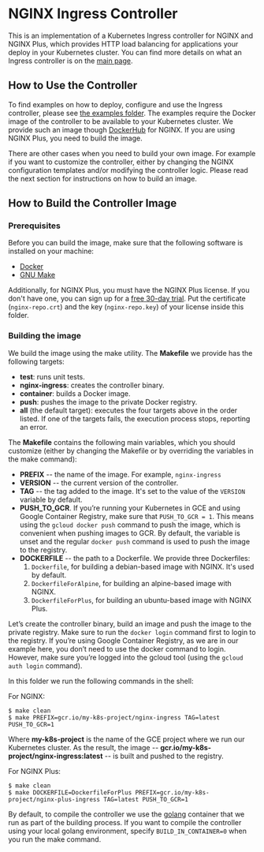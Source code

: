 # NGINX Ingress Controller

This is an implementation of a Kubernetes Ingress controller for NGINX and NGINX Plus, which provides HTTP load balancing for applications your deploy in your Kubernetes cluster. You can find more details on what an Ingress controller is on the [main page](https://github.com/nginxinc/kubernetes-ingress).

## How to Use the Controller

To find examples on how to deploy, configure and use the Ingress controller, please see [the examples folder](../examples). The examples require the Docker image of the controller to be available to your Kubernetes cluster. We provide such an image though [DockerHub](https://hub.docker.com/r/nginxdemos/nginx-ingress/) for NGINX. If you are using NGINX Plus, you need to build the image.

There are other cases when you need to build your own image. For example if you want to customize the controller, either by changing the NGINX configuration templates and/or modifying the controller logic. Please read the next section for instructions on how to build an image.

## How to Build the Controller Image

### Prerequisites

Before you can build the image, make sure that the following software is installed on your machine:
* [Docker](https://www.docker.com/products/docker)
* [GNU Make](https://www.gnu.org/software/make/)

Additionally, for NGINX Plus, you must have the NGINX Plus license. If you don't have one, you can sign up for a [free 30-day trial](https://www.nginx.com/free-trial-request/).  Put the certificate (`nginx-repo.crt`) and the key (`nginx-repo.key`) of your license inside this folder.

### Building the image

We build the image using the make utility. The **Makefile** we provide has the following targets:
* **test**: runs unit tests.
* **nginx-ingress**: creates the controller binary.
* **container**: builds a Docker image.
* **push**: pushes the image to the private Docker registry.
* **all** (the default target): executes the four targets above in the order listed. If one of the targets fails, the execution process stops, reporting an error.

The **Makefile** contains the following main variables, which you should customize (either by changing the Makefile or by overriding the variables in the make command):
* **PREFIX** -- the name of the image. For example, `nginx-ingress`
* **VERSION** -- the current version of the controller.
* **TAG** -- the tag added to the image. It's set to the value of the `VERSION` variable by default.
* **PUSH_TO_GCR**. If you’re running your Kubernetes in GCE and using Google Container Registry, make sure that `PUSH_TO_GCR = 1`. This means using the `gcloud docker push` command to push the image, which is convenient when pushing images to GCR. By default, the variable is unset and the regular `docker push` command is used to push the image to the registry.
* **DOCKERFILE** -- the path to a Dockerfile. We provide three Dockerfiles:
  1. `Dockerfile`, for building a debian-based image with NGINX. It's used by default.
  1. `DockerfileForAlpine`, for building an alpine-based image with NGINX.
  1. `DockerfileForPlus`, for building an ubuntu-based image with NGINX Plus.

Let’s create the controller binary, build an image and push the image to the private registry. Make sure to run the `docker login` command first to login to the registry. If you’re using Google Container Registry, as we are in our example here, you don’t need to use the docker command to login. However, make sure you’re logged into the gcloud tool (using the `gcloud auth login` command).

In this folder we run the following commands in the shell:

For NGINX:
```
$ make clean
$ make PREFIX=gcr.io/my-k8s-project/nginx-ingress TAG=latest PUSH_TO_GCR=1
```

Where **my-k8s-project** is the name of the GCE project where we run our Kubernetes cluster. As the result, the image -- **gcr.io/my-k8s-project/nginx-ingress:latest** --  is built and pushed to the registry.

For NGINX Plus:
```
$ make clean
$ make DOCKERFILE=DockerfileForPlus PREFIX=gcr.io/my-k8s-project/nginx-plus-ingress TAG=latest PUSH_TO_GCR=1
```

By default, to compile the controller we use the [golang](https://hub.docker.com/_/golang/) container that we run as part of the building process. If you want to compile the controller using your local golang environment, specify `BUILD_IN_CONTAINER=0` when you run the make command.
